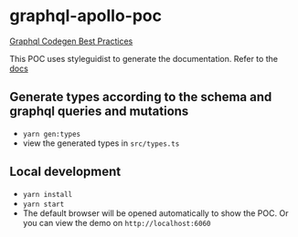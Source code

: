 # graphql-apollo-poc
[Graphql Codegen Best Practices](https://www.the-guild.dev/blog/graphql-codegen-best-practices)

This POC uses styleguidist to  generate the documentation.
Refer to the [docs](https://fangfang-poc.github.io/graphql-apollo-poc/)

## Generate types according to the schema and graphql queries and mutations
- `yarn gen:types`
- view the generated types in `src/types.ts`
## Local development
- `yarn install`
- `yarn start`
- The default browser will be opened automatically to show the POC. Or you can view the demo on `http://localhost:6060`
